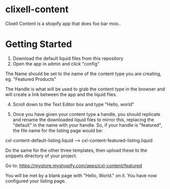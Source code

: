 # clixell-content

Clixell Content is a shopify app that does foo bar moo..

# Getting Started

1. Download the default liquid files from this repository
2. Open the app in admin and click "config"

The Name should be set to the name of the content type you are creating, eg. "Featured Products"

The Handle is what will be used to grab the content type in the browser and will create a link between the app and the liquid files.

4. Scroll down to the Text Editor box and type "Hello, world"

5. Once you have given your content type a handle, you should replicate and rename the downloaded liquid files to mirror this, replacing the "default" in the name with your handle. So, if your handle is "featured", the file name for the listing page would be:

cxl-content-default-listing.liquid --> cxl-content-featured-listing.liquid

Do the same for the other three templates, then upload these to the snippets directory of your project.

Go to: 
https://mystore.myshopify.com/apps/cxl-content/featured

You will be met by a blank page with "Hello, World." on it. You have now configured your listing page.
